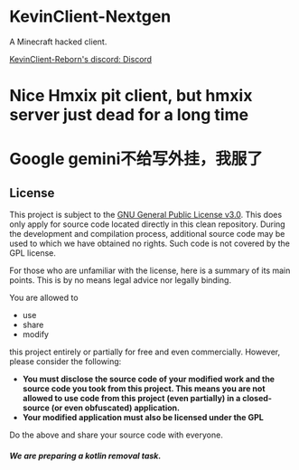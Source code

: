 # KevinClient-Nextgen
A Minecraft hacked client.

[KevinClient-Reborn's discord: Discord](https://discord.gg/PSP3CZAuag)

# Nice Hmxix pit client, but hmxix server just dead for a long time

# Google gemini不给写外挂，我服了

[//]: # (Please god, bring me back to Feb 5 2024 )

## License
This project is subject to the [GNU General Public License v3.0](LICENSE). This does only apply for source code located directly in this clean repository. During the development and compilation process, additional source code may be used to which we have obtained no rights. Such code is not covered by the GPL license.

For those who are unfamiliar with the license, here is a summary of its main points. This is by no means legal advice nor legally binding.

You are allowed to
- use
- share
- modify

this project entirely or partially for free and even commercially. However, please consider the following:

- **You must disclose the source code of your modified work and the source code you took from this project. This means you are not allowed to use code from this project (even partially) in a closed-source (or even obfuscated) application.**
- **Your modified application must also be licensed under the GPL**

Do the above and share your source code with everyone.

##### We are preparing a kotlin removal task.
